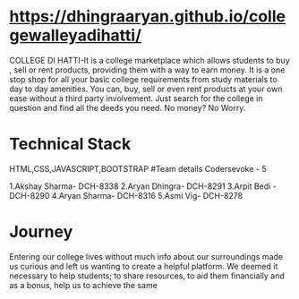 # https://dhingraaryan.github.io/collegewalleyadihatti/

COLLEGE DI HATTI-It is a college marketplace which allows students to buy , sell or rent products, providing them with a way to earn money. It is a one stop shop for all your basic college requirements from study materials to day to day amenities. You can, buy, sell or even rent products at your own ease without a third party involvement. Just search for the college in question and find all the deeds you need. No money? No Worry.

# Technical Stack
HTML,CSS,JAVASCRIPT,BOOTSTRAP
#Team details
Codersevoke - 5

1.Akshay Sharma- DCH-8338
2.Aryan Dhingra- DCH-8291
3.Arpit Bedi - DCH-8290
4.Aryan Sharma- DCH-8316
5.Asmi Vig- DCH-8278

# Journey
Entering our college lives without much info about our surroundings made us curious and left us wanting to create a helpful platform. We deemed it necessary to help students; to share resources, to aid them financially and as a bonus, help us to achieve the same

